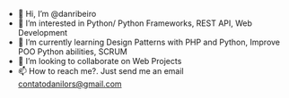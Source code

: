 - 👋 Hi, I’m @danribeiro
- 👀 I’m interested in Python/ Python Frameworks, REST API, Web Development
- 🌱 I’m currently learning Design Patterns with PHP and Python, Improve POO Python abilities, SCRUM 
- 💞️ I’m looking to collaborate on Web Projects 
- 📫 How to reach me?. Just send me an email contatodanilors@gmail.com

<!---
danribeiro/danribeiro is a ✨ special ✨ repository because its `README.md` (this file) appears on your GitHub profile.
You can click the Preview link to take a look at your changes.
--->
